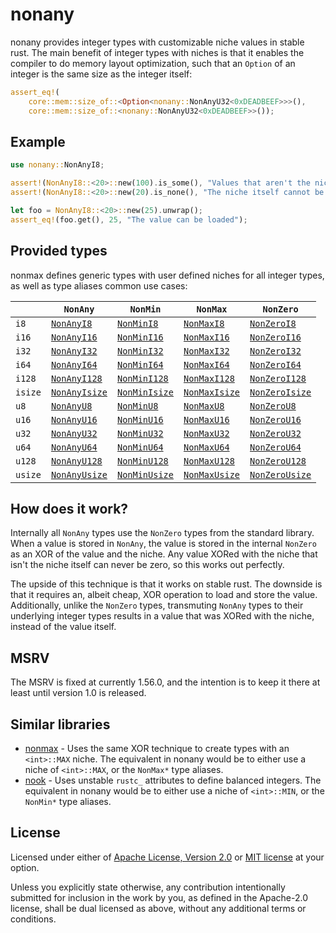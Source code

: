 # nonany
nonany provides integer types with customizable niche values in stable rust. The main benefit of integer types with niches is that it enables the compiler to do memory layout optimization, such that an `Option` of an integer is the same size as the integer itself:

```rust
assert_eq!(
    core::mem::size_of::<Option<nonany::NonAnyU32<0xDEADBEEF>>>(),
    core::mem::size_of::<nonany::NonAnyU32<0xDEADBEEF>>());
```

## Example
```rust
use nonany::NonAnyI8;

assert!(NonAnyI8::<20>::new(100).is_some(), "Values that aren't the niche can be stored");
assert!(NonAnyI8::<20>::new(20).is_none(), "The niche itself cannot be stored");

let foo = NonAnyI8::<20>::new(25).unwrap();
assert_eq!(foo.get(), 25, "The value can be loaded");
```

## Provided types
nonmax defines generic types with user defined niches for all integer types, as well as type aliases common use cases:

|   | `NonAny` | `NonMin` | `NonMax` | `NonZero` |
|---|---|---|---|---|
| `i8` | [`NonAnyI8`](https://docs.rs/nonany/latest/nonany/struct.NonAnyI8.html) | [`NonMinI8`](https://docs.rs/nonany/latest/nonany/type.NonMinI8.html) | [`NonMaxI8`](https://docs.rs/nonany/latest/nonany/type.NonMaxI8.html) | [`NonZeroI8`](https://docs.rs/nonany/latest/nonany/type.NonZeroI8.html) |
| `i16` | [`NonAnyI16`](https://docs.rs/nonany/latest/nonany/struct.NonAnyI16.html) | [`NonMinI16`](https://docs.rs/nonany/latest/nonany/type.NonMinI16.html) | [`NonMaxI16`](https://docs.rs/nonany/latest/nonany/type.NonMaxI16.html) | [`NonZeroI16`](https://docs.rs/nonany/latest/nonany/type.NonZeroI16.html) |
| `i32` | [`NonAnyI32`](https://docs.rs/nonany/latest/nonany/struct.NonAnyI32.html) | [`NonMinI32`](https://docs.rs/nonany/latest/nonany/type.NonMinI32.html) | [`NonMaxI32`](https://docs.rs/nonany/latest/nonany/type.NonMaxI32.html) | [`NonZeroI32`](https://docs.rs/nonany/latest/nonany/type.NonZeroI32.html) |
| `i64` | [`NonAnyI64`](https://docs.rs/nonany/latest/nonany/struct.NonAnyI64.html) | [`NonMinI64`](https://docs.rs/nonany/latest/nonany/type.NonMinI64.html) | [`NonMaxI64`](https://docs.rs/nonany/latest/nonany/type.NonMaxI64.html) | [`NonZeroI64`](https://docs.rs/nonany/latest/nonany/type.NonZeroI64.html) |
| `i128` | [`NonAnyI128`](https://docs.rs/nonany/latest/nonany/struct.NonAnyI128.html) | [`NonMinI128`](https://docs.rs/nonany/latest/nonany/type.NonMinI128.html) | [`NonMaxI128`](https://docs.rs/nonany/latest/nonany/type.NonMaxI128.html) | [`NonZeroI128`](https://docs.rs/nonany/latest/nonany/type.NonZeroI128.html) |
| `isize` | [`NonAnyIsize`](https://docs.rs/nonany/latest/nonany/struct.NonAnyIsize.html) | [`NonMinIsize`](https://docs.rs/nonany/latest/nonany/type.NonMinIsize.html) | [`NonMaxIsize`](https://docs.rs/nonany/latest/nonany/type.NonMaxIsize.html) | [`NonZeroIsize`](https://docs.rs/nonany/latest/nonany/type.NonZeroIsize.html) |
| `u8` | [`NonAnyU8`](https://docs.rs/nonany/latest/nonany/struct.NonAnyU8.html) | [`NonMinU8`](https://docs.rs/nonany/latest/nonany/type.NonMinU8.html) | [`NonMaxU8`](https://docs.rs/nonany/latest/nonany/type.NonMaxU8.html) | [`NonZeroU8`](https://docs.rs/nonany/latest/nonany/type.NonZeroU8.html) |
| `u16` | [`NonAnyU16`](https://docs.rs/nonany/latest/nonany/struct.NonAnyU16.html) | [`NonMinU16`](https://docs.rs/nonany/latest/nonany/type.NonMinU16.html) | [`NonMaxU16`](https://docs.rs/nonany/latest/nonany/type.NonMaxU16.html) | [`NonZeroU16`](https://docs.rs/nonany/latest/nonany/type.NonZeroU16.html) |
| `u32` | [`NonAnyU32`](https://docs.rs/nonany/latest/nonany/struct.NonAnyU32.html) | [`NonMinU32`](https://docs.rs/nonany/latest/nonany/type.NonMinU32.html) | [`NonMaxU32`](https://docs.rs/nonany/latest/nonany/type.NonMaxU32.html) | [`NonZeroU32`](https://docs.rs/nonany/latest/nonany/type.NonZeroU32.html) |
| `u64` | [`NonAnyU64`](https://docs.rs/nonany/latest/nonany/struct.NonAnyU64.html) | [`NonMinU64`](https://docs.rs/nonany/latest/nonany/type.NonMinU64.html) | [`NonMaxU64`](https://docs.rs/nonany/latest/nonany/type.NonMaxU64.html) | [`NonZeroU64`](https://docs.rs/nonany/latest/nonany/type.NonZeroU64.html) |
| `u128` | [`NonAnyU128`](https://docs.rs/nonany/latest/nonany/struct.NonAnyU128.html) | [`NonMinU128`](https://docs.rs/nonany/latest/nonany/type.NonMinU128.html) | [`NonMaxU128`](https://docs.rs/nonany/latest/nonany/type.NonMaxU128.html) | [`NonZeroU128`](https://docs.rs/nonany/latest/nonany/type.NonZeroU128.html) |
| `usize` | [`NonAnyUsize`](https://docs.rs/nonany/latest/nonany/struct.NonAnyUsize.html) | [`NonMinUsize`](https://docs.rs/nonany/latest/nonany/type.NonMinUsize.html) | [`NonMaxUsize`](https://docs.rs/nonany/latest/nonany/type.NonMaxUsize.html) | [`NonZeroUsize`](https://docs.rs/nonany/latest/nonany/type.NonZeroUsize.html) |


## How does it work?
Internally all `NonAny` types use the `NonZero` types from the standard library. When a value is stored in `NonAny`, the value is stored in the internal `NonZero` as an XOR of the value and the niche. Any value XORed with the niche that isn't the niche itself can never be zero, so this works out perfectly.

The upside of this technique is that it works on stable rust. The downside is that it requires an, albeit cheap, XOR operation to load and store the value. Additionally, unlike the `NonZero` types, transmuting `NonAny` types to their underlying integer types results in a value that was XORed with the niche, instead of the value itself.

## MSRV
The MSRV is fixed at currently 1.56.0, and the intention is to keep it there at least until version 1.0 is released.

## Similar libraries
 - [nonmax](https://github.com/LPGhatguy/nonmax) - Uses the same XOR technique to create types with an `<int>::MAX` niche. The equivalent in nonany would be to either use a niche of `<int>::MAX`, or the `NonMax*` type aliases.
 - [nook](https://github.com/tialaramex/nook/) - Uses unstable `rustc_` attributes to define balanced integers. The equivalent in nonany would be to either use a niche of `<int>::MIN`, or the `NonMin*` type aliases.
## License
Licensed under either of [Apache License, Version 2.0](LICENSE-APACHE) or [MIT license](LICENSE-MIT) at your option.

Unless you explicitly state otherwise, any contribution intentionally submitted for inclusion in the work by you, as defined in the Apache-2.0 license, shall be dual licensed as above, without any additional terms or conditions.